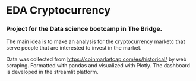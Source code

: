 # EDA Cryptocurrency
### Project for the Data science bootcamp in The Bridge.

The main idea is to make an analysis for the cryptocurrency marketc that serve people that are interested to invest in the market.

Data was collected from https://coinmarketcap.com/es/historical/ by web scraping. 
Formatted with pandas and visualized with Plotly.
The dashboard is developed in the streamlit platform.